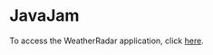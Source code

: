 # JavaJam

To access the WeatherRadar application, click [here](https://am26001.github.io/JavaJam).
